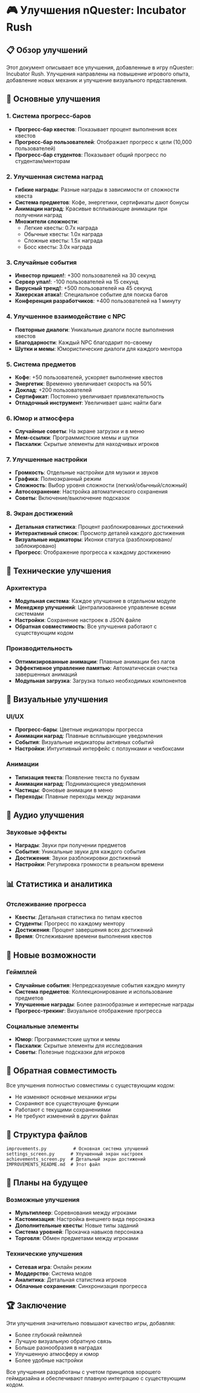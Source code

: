 # 🎮 Улучшения nQuester: Incubator Rush

## 📋 Обзор улучшений

Этот документ описывает все улучшения, добавленные в игру nQuester: Incubator Rush. Улучшения направлены на повышение игрового опыта, добавление новых механик и улучшение визуального представления.

## 🎯 Основные улучшения

### 1. Система прогресс-баров
- **Прогресс-бар квестов**: Показывает процент выполнения всех квестов
- **Прогресс-бар пользователей**: Отображает прогресс к цели (10,000 пользователей)
- **Прогресс-бар студентов**: Показывает общий прогресс по студентам/менторам

### 2. Улучшенная система наград
- **Гибкие награды**: Разные награды в зависимости от сложности квеста
- **Система предметов**: Кофе, энергетики, сертификаты дают бонусы
- **Анимации наград**: Красивые всплывающие анимации при получении наград
- **Множители сложности**: 
  - Легкие квесты: 0.7x награда
  - Обычные квесты: 1.0x награда
  - Сложные квесты: 1.5x награда
  - Босс квесты: 3.0x награда

### 3. Случайные события
- **Инвестор пришел!**: +300 пользователей на 30 секунд
- **Сервер упал!**: -100 пользователей на 15 секунд
- **Вирусный тренд!**: +500 пользователей на 45 секунд
- **Хакерская атака!**: Специальное событие для поиска багов
- **Конференция разработчиков**: +400 пользователей на 1 минуту

### 4. Улучшенное взаимодействие с NPC
- **Повторные диалоги**: Уникальные диалоги после выполнения квестов
- **Благодарности**: Каждый NPC благодарит по-своему
- **Шутки и мемы**: Юмористические диалоги для каждого ментора

### 5. Система предметов
- **Кофе**: +50 пользователей, ускоряет выполнение квестов
- **Энергетик**: Временно увеличивает скорость на 50%
- **Доклад**: +200 пользователей
- **Сертификат**: Постоянно увеличивает привлекательность
- **Отладочный инструмент**: Увеличивает шанс найти баги

### 6. Юмор и атмосфера
- **Случайные советы**: На экране загрузки и в меню
- **Мем-ссылки**: Программистские мемы и шутки
- **Пасхалки**: Скрытые элементы для находчивых игроков

### 7. Улучшенные настройки
- **Громкость**: Отдельные настройки для музыки и звуков
- **Графика**: Полноэкранный режим
- **Сложность**: Выбор уровня сложности (легкий/обычный/сложный)
- **Автосохранение**: Настройка автоматического сохранения
- **Советы**: Включение/выключение подсказок

### 8. Экран достижений
- **Детальная статистика**: Процент разблокированных достижений
- **Интерактивный список**: Просмотр деталей каждого достижения
- **Визуальные индикаторы**: Иконки статуса (разблокировано/заблокировано)
- **Прогресс**: Отображение прогресса к каждому достижению

## 🔧 Технические улучшения

### Архитектура
- **Модульная система**: Каждое улучшение в отдельном модуле
- **Менеджер улучшений**: Централизованное управление всеми системами
- **Настройки**: Сохранение настроек в JSON файле
- **Обратная совместимость**: Все улучшения работают с существующим кодом

### Производительность
- **Оптимизированные анимации**: Плавные анимации без лагов
- **Эффективное управление памятью**: Автоматическая очистка завершенных анимаций
- **Модульная загрузка**: Загрузка только необходимых компонентов

## 🎨 Визуальные улучшения

### UI/UX
- **Прогресс-бары**: Цветные индикаторы прогресса
- **Анимации наград**: Плавные всплывающие уведомления
- **События**: Визуальные индикаторы активных событий
- **Настройки**: Интуитивный интерфейс с ползунками и чекбоксами

### Анимации
- **Типизация текста**: Появление текста по буквам
- **Анимации наград**: Поднимающиеся уведомления
- **Частицы**: Фоновые анимации в меню
- **Переходы**: Плавные переходы между экранами

## 🎵 Аудио улучшения

### Звуковые эффекты
- **Награды**: Звуки при получении предметов
- **События**: Уникальные звуки для каждого события
- **Достижения**: Звуки разблокировки достижений
- **Настройки**: Регулировка громкости в реальном времени

## 📊 Статистика и аналитика

### Отслеживание прогресса
- **Квесты**: Детальная статистика по типам квестов
- **Студенты**: Прогресс по каждому ментору
- **Достижения**: Процент завершения всех достижений
- **Время**: Отслеживание времени выполнения квестов

## 🚀 Новые возможности

### Геймплей
- **Случайные события**: Непредсказуемые события каждую минуту
- **Система предметов**: Коллекционирование и использование предметов
- **Улучшенные награды**: Более разнообразные и интересные награды
- **Прогресс-трекинг**: Визуальное отображение прогресса

### Социальные элементы
- **Юмор**: Программистские шутки и мемы
- **Пасхалки**: Скрытые элементы для исследования
- **Советы**: Полезные подсказки для игроков

## 🔄 Обратная совместимость

Все улучшения полностью совместимы с существующим кодом:
- Не изменяют основные механики игры
- Сохраняют все существующие функции
- Работают с текущими сохранениями
- Не требуют изменений в других файлах

## 📁 Структура файлов

```
improvements.py          # Основная система улучшений
settings_screen.py      # Улучшенный экран настроек
achievements_screen.py  # Детальный экран достижений
IMPROVEMENTS_README.md  # Этот файл
```

## 🎯 Планы на будущее

### Возможные улучшения
- **Мультиплеер**: Соревнования между игроками
- **Кастомизация**: Настройка внешнего вида персонажа
- **Дополнительные квесты**: Новые типы заданий
- **Система уровней**: Прокачка навыков персонажа
- **Торговля**: Обмен предметами между игроками

### Технические улучшения
- **Сетевая игра**: Онлайн режим
- **Моддерство**: Система модов
- **Аналитика**: Детальная статистика игроков
- **Облачные сохранения**: Синхронизация прогресса

## 🏆 Заключение

Эти улучшения значительно повышают качество игры, добавляя:
- Более глубокий геймплей
- Лучшую визуальную обратную связь
- Больше разнообразия в наградах
- Улучшенную атмосферу и юмор
- Более удобные настройки

Все улучшения разработаны с учетом принципов хорошего геймдизайна и обеспечивают плавную интеграцию с существующим кодом. 